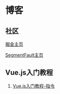 # 博客

## 社区 

[掘金主页](https://juejin.im/user/5b0f35a66fb9a00a1b5cefe9)

[SegmentFault主页](https://segmentfault.com/u/webing123)

## Vue.js入门教程

1. [Vue.js入门教程-指令](https://github.com/WEBING123/blog/issues/1)
